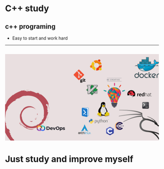 
# C++ study

## c++ programing

- Easy to start and work hard
---
![](images/test.jpg)
---

# Just study and improve myself
